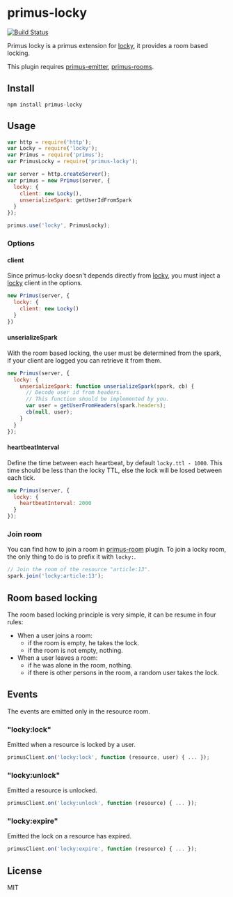# primus-locky
[![Build Status](https://travis-ci.org/neoziro/primus-locky.svg?branch=master)](https://travis-ci.org/neoziro/primus-locky)

Primus locky is a primus extension for [locky](https://github.com/neoziro/locky), it provides a room based locking.

This plugin requires [primus-emitter](https://github.com/cayasso/primus-emitter/), [primus-rooms](https://github.com/cayasso/primus-rooms/).


## Install

```
npm install primus-locky
```

## Usage

```js
var http = require('http');
var Locky = require('locky');
var Primus = require('primus');
var PrimusLocky = require('primus-locky');

var server = http.createServer();
var primus = new Primus(server, {
  locky: {
    client: new Locky(),
    unserializeSpark: getUserIdFromSpark
  }
});

primus.use('locky', PrimusLocky);
```

### Options

#### client

Since primus-locky doesn't depends directly from [locky](https://github.com/neoziro/locky), you must inject a [locky](https://github.com/neoziro/locky) client in the options.


```js
new Primus(server, {
  locky: {
    client: new Locky()
  }
})
```

#### unserializeSpark

With the room based locking, the user must be determined from the spark, if your client are logged you can retrieve it from them.

```js
new Primus(server, {
  locky: {
    unserializeSpark: function unserializeSpark(spark, cb) {
      // Decode user id from headers.
      // This function should be implemented by you.
      var user = getUserFromHeaders(spark.headers);
      cb(null, user);
    }
  }
});
```

#### heartbeatInterval

Define the time between each heartbeat, by default `locky.ttl - 1000`. This time should be less than the locky TTL, else the lock will be losed between each tick.

```js
new Primus(server, {
  locky: {
    heartbeatInterval: 2000
  }
});
```

### Join room

You can find how to join a room in [primus-room](https://github.com/cayasso/primus-rooms#sparkjoinname-fn) plugin. To join a locky room, the only thing to do is to prefix it with `locky:`.

```js
// Join the room of the resource "article:13".
spark.join('locky:article:13');
```

## Room based locking

The room based locking principle is very simple, it can be resume in four rules:

- When a user joins a room:
  - if the room is empty, he takes the lock.
  - if the room is not empty, nothing.
- When a user leaves a room:
  - if he was alone in the room, nothing.
  - if there is other persons in the room, a random user takes the lock.

## Events

The events are emitted only in the resource room.

### "locky:lock"

Emitted when a resource is locked by a user.

```js
primusClient.on('locky:lock', function (resource, user) { ... });
```

### "locky:unlock"

Emitted a resource is unlocked.

```js
primusClient.on('locky:unlock', function (resource) { ... });
```

### "locky:expire"

Emitted the lock on a resource has expired.

```js
primusClient.on('locky:expire', function (resource) { ... });
```

## License

MIT